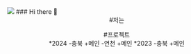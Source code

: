 <img src="https://capsule-render.vercel.app/api?type=waving&color=auto&height=300&section=header&text=capsule%20render%20render&fontSize=90" />
### Hi there 👋

<div align="center">
  #저는  

  #프로젝트  
  *2024
  -충북
  +메인
  -연천
  +메인
  *2023
  -충북
  +메인
</div>
<!--
**byeongmin-publishing/byeongmin-publishing** is a ✨ _special_ ✨ repository because its `README.md` (this file) appears on your GitHub profile.

Here are some ideas to get you started:

- 🔭 I’m currently working on ...
- 🌱 I’m currently learning ...
- 👯 I’m looking to collaborate on ...
- 🤔 I’m looking for help with ...
- 💬 Ask me about ...
- 😄 Pronouns: ...
- ⚡ Fun fact: ...
-->
